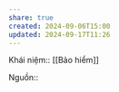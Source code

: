 ```yaml
---
share: true
created: 2024-09-06T15:00
updated: 2024-09-17T11:26
---
```

Khái niệm:: [[Bảo hiểm]]

Nguồn:: 
